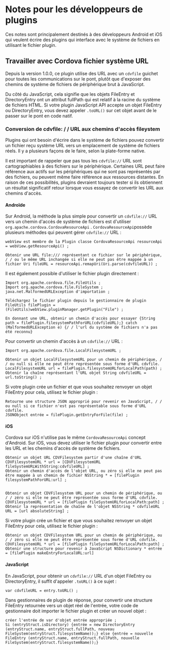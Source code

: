 <!---
    Licensed to the Apache Software Foundation (ASF) under one
    or more contributor license agreements.  See the NOTICE file
    distributed with this work for additional information
    regarding copyright ownership.  The ASF licenses this file
    to you under the Apache License, Version 2.0 (the
    "License"); you may not use this file except in compliance
    with the License.  You may obtain a copy of the License at

      http://www.apache.org/licenses/LICENSE-2.0

    Unless required by applicable law or agreed to in writing,
    software distributed under the License is distributed on an
    "AS IS" BASIS, WITHOUT WARRANTIES OR CONDITIONS OF ANY
    KIND, either express or implied.  See the License for the
    specific language governing permissions and limitations
    under the License.
-->

# Notes pour les développeurs de plugins

Ces notes sont principalement destinés à des développeurs Android et iOS qui veulent écrire des plugins qui interface
avec le système de fichiers en utilisant le fichier plugin.

## Travailler avec Cordova fichier système URL

Depuis la version 1.0.0, ce plugin utilise des URL avec un `cdvfile` guichet pour toutes les communications sur le pont,
plutôt que d'exposer des chemins de système de fichiers de périphérique brut à JavaScript.

Du côté du JavaScript, cela signifie que les objets FileEntry et DirectoryEntry ont un attribut fullPath qui est relatif
à la racine du système de fichiers HTML. Si votre plugin JavaScript API accepte un objet FileEntry ou DirectoryEntry,
vous devez appeler `.toURL()` sur cet objet avant de le passer sur le pont en code natif.

### Conversion de cdvfile: / / URL aux chemins d'accès fileystem

Plugins qui ont besoin d'écrire dans le système de fichiers pouvez convertir un fichier reçu système URL vers un
emplacement de système de fichiers réels. Il y a plusieurs façons de le faire, selon la plate-forme native.

Il est important de rappeler que pas tous les `cdvfile://` URL sont cartographiables à des fichiers sur le périphérique.
Certaines URL peut faire référence aux actifs sur les périphériques qui ne sont pas représentés par des fichiers, ou
peuvent même faire référence aux ressources distantes. En raison de ces possibilités, plugins devraient toujours tester
si ils obtiennent un résultat significatif retour lorsque vous essayez de convertir les URL aux chemins d'accès.

#### Androïde

Sur Android, la méthode la plus simple pour convertir un `cdvfile://` URL vers un chemin d'accès de système de fichiers
est d'utiliser `org.apache.cordova.CordovaResourceApi` . `CordovaResourceApi`possède plusieurs méthodes qui peuvent
gérer `cdvfile://` URL :

    webView est membre de la Plugin classe CordovaResourceApi resourceApi = webView.getResourceApi() ;
    
    Obtenir une URL file:/// représentant ce fichier sur le périphérique, / / ou le même URL inchangée si elle ne peut pas être mappée à un fichier Uri fileURL = resourceApi.remapUri(Uri.parse(cdvfileURL)) ;

Il est également possible d'utiliser le fichier plugin directement :

    Import org.apache.cordova.file.FileUtils ;
    Import org.apache.cordova.file.FileSystem ;
    java.net.MalformedURLException d'importation ;
    
    Téléchargez le fichier plugin depuis le gestionnaire de plugin FileUtils filePlugin = (FileUtils)webView.pluginManager.getPlugin("File") ;
    
    En donnant une URL, obtenir un chemin d'accès pour essayer {String path = filePlugin.filesystemPathForURL(cdvfileURL);} catch (MalformedURLException e) {/ / l'url du système de fichiers n'a pas été reconnu}

Pour convertir un chemin d'accès à un `cdvfile://` URL :

    Import org.apache.cordova.file.LocalFilesystemURL ;
    
    Obtenir un objet LocalFilesystemURL pour un chemin de périphérique, / / ou null si elle ne peut être représentée sous forme d'URL cdvfile.
    LocalFilesystemURL url = filePlugin.filesystemURLforLocalPath(path) ;
    Obtenir la chaîne représentant l'URL objet String cdvfileURL = url.toString() ;

Si votre plugin crée un fichier et que vous souhaitez renvoyer un objet FileEntry pour cela, utilisez le fichier
plugin :

    Retourne une structure JSON approprié pour revenir en JavaScript, / / ou null si ce fichier n'est pas représentable sous forme d'URL cdvfile.
    JSONObject entrée = filePlugin.getEntryForFile(file) ;

#### iOS

Cordova sur iOS n'utilise pas le même `CordovaResourceApi` concept d'Android. Sur iOS, vous devez utiliser le fichier
plugin pour convertir entre les URL et les chemins d'accès de système de fichiers.

    Obtenir un objet URL CDVFilesystem partir d'une chaîne d'URL CDVFilesystemURL * url = [CDVFilesystemURL fileSystemURLWithString:cdvfileURL] ;
    Obtenir un chemin d'accès de l'objet URL, ou zéro si elle ne peut pas être mappée à un chemin de fichier NSString * = [filePlugin filesystemPathForURL:url] ;
    
    
    Obtenir un objet CDVFilesystem URL pour un chemin de périphérique, ou / / zéro si elle ne peut être représentée sous forme d'URL cdvfile.
    CDVFilesystemURL * url = [filePlugin fileSystemURLforLocalPath:path] ;
    Obtenir la représentation de chaîne de l'objet NSString * cdvfileURL URL = [url absoluteString] ;

Si votre plugin crée un fichier et que vous souhaitez renvoyer un objet FileEntry pour cela, utilisez le fichier
plugin :

    Obtenir un objet CDVFilesystem URL pour un chemin de périphérique, ou / / zéro si elle ne peut être représentée sous forme d'URL cdvfile.
    CDVFilesystemURL * url = [filePlugin fileSystemURLforLocalPath:path] ;
    Obtenir une structure pour revenir à JavaScript NSDictionary * entrée = [filePlugin makeEntryForLocalURL:url]

#### JavaScript

En JavaScript, pour obtenir un `cdvfile://` URL d'un objet FileEntry ou DirectoryEntry, il suffit d'appeler `.toURL()` à
ce sujet :

    var cdvfileURL = entry.toURL() ;

Dans gestionnaires de plugin de réponse, pour convertir une structure FileEntry retournée vers un objet réel de
l'entrée, votre code de gestionnaire doit importer le fichier plugin et créer un nouvel objet :

    créer l'entrée de var d'objet entrée appropriée ;
    Si (entryStruct.isDirectory) {entrée = new DirectoryEntry (entryStruct.name, entryStruct.fullPath, nouveau FileSystem(entryStruct.filesystemName));} else {entrée = nouvelle FileEntry (entryStruct.name, entryStruct.fullPath, nouvelle FileSystem(entryStruct.filesystemName));}